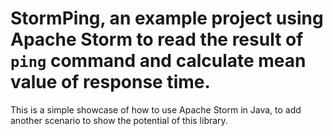 # StormPing, an example project using Apache Storm to read the result of `ping` command and calculate mean value of response time.

This is a simple showcase of how to use Apache Storm in Java, to add another scenario to show the potential of this library. 

